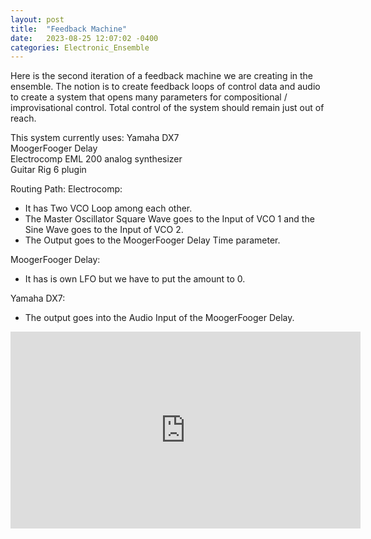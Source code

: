 ```yaml
---
layout: post
title:  "Feedback Machine"
date:   2023-08-25 12:07:02 -0400
categories: Electronic_Ensemble
---
```


Here is the second iteration of a feedback machine we are creating in the ensemble. The notion is to create feedback loops of control data and audio to create a system that opens many parameters for compositional / improvisational control. Total control of the system should remain just out of reach.

This system currently uses:
Yamaha DX7 <br>
MoogerFooger Delay <br>
Electrocomp EML 200 analog synthesizer <br>
Guitar Rig 6 plugin <br>

Routing Path:
Electrocomp: 
- It has Two VCO Loop among each other.
- The Master Oscillator Square Wave goes to the Input of VCO 1 and the Sine Wave goes to the Input of VCO 2.
- The Output goes to the MoogerFooger Delay Time parameter.

MoogerFooger Delay:
- It has is own LFO but we have to put the amount to 0.

Yamaha DX7: 
- The output goes into the Audio Input of the MoogerFooger Delay.

<iframe width="560" height="315" src="https://www.youtube.com/embed/IgNNpzlohfI?si=ezLTb9ZS2sogrgWM" title="YouTube video player" frameborder="0" allow="accelerometer; autoplay; clipboard-write; encrypted-media; gyroscope; picture-in-picture; web-share" allowfullscreen></iframe>
